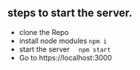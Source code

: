 ## steps to start the server.


 - clone the Repo
 - install node modules ``` npm i ```
 - start the server ```  npm start```
 - Go to https://localhost:3000